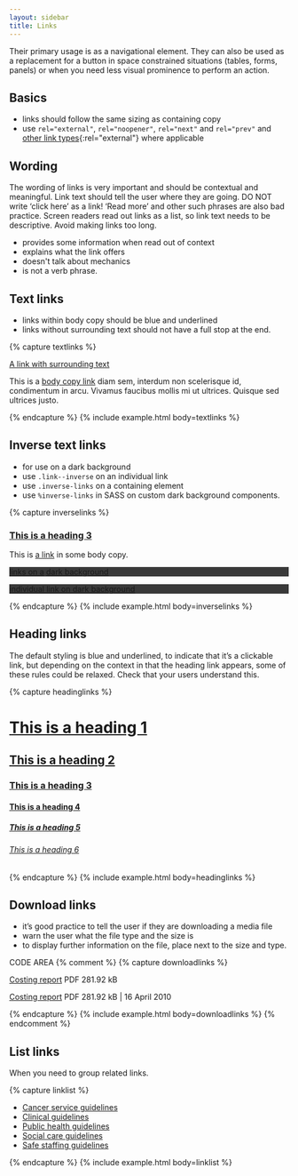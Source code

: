 ```yaml
---
layout: sidebar
title: Links
---
```


Their primary usage is as a navigational element. They can also be used as a replacement for a button in space constrained situations (tables, forms, panels) or  when you need less visual prominence to perform an action.

## Basics
- links should follow the same sizing as containing copy
- use `rel="external"`, `rel="noopener"`, `rel="next"` and `rel="prev"` and [other link types](https://developer.mozilla.org/en-US/docs/Web/HTML/Link_types){:rel="external"} where applicable

## Wording

The wording of links is very important and should be contextual and meaningful. Link text should tell the user where they are going. DO NOT write ‘click here’ as a link! ‘Read more’ and other such phrases are also bad practice. Screen readers read out links as a list, so link text needs to be descriptive. Avoid making links too long.

- provides some information when read out of context
- explains what the link offers
- doesn't talk about mechanics
- is not a verb phrase.

## Text links

- links within body copy should be blue and underlined
- links without surrounding text should not have a full stop at the end.

{% capture textlinks %}
<p>
    <a href="#">A link with surrounding text</a>
</p>
<p>
    This is a <a href="#">body copy link</a> diam sem, interdum non scelerisque id, condimentum in arcu. Vivamus faucibus mollis mi ut ultrices. Quisque sed ultrices justo.
</p>
{% endcapture %}
{% include example.html body=textlinks %}

## Inverse text links

- for use on a dark background
- use `.link--inverse` on an individual link
- use `.inverse-links` on a containing element
- use `%inverse-links` in SASS on custom dark background components.

{% capture inverselinks %}
<div class="panel panel--inverse">
    <h3><a href="#">This is a heading 3</a></h3>
    <p>
        This is <a href="#">a link</a> in some body copy.
    </p>
</div>

<div class="panel inverse-links" style="background: #393939;">
    <p>
        <a href="#">links on a</a>
        <a href="#">dark background</a>
    </p>
</div>

<div class="panel" style="background: #393939;">
    <p>
        <a class="link--inverse" href="#">individual link on dark background</a>
    </p>
</div>
{% endcapture %}
{% include example.html body=inverselinks %}


## Heading links

The default styling is blue and underlined, to indicate that it’s a clickable link, but 
depending on the context in that the heading link appears, some of these rules could be relaxed. Check that your users understand this.

{% capture headinglinks %}
<h1><a href="#">This is a heading 1</a></h1>
<h2><a href="#">This is a heading 2</a></h2>
<h3><a href="#">This is a heading 3</a></h3>
<h4><a href="#">This is a heading 4</a></h4>
<h5><a href="#">This is a heading 5</a></h5>
<h6><a href="#">This is a heading 6</a></h6>
{% endcapture %}
{% include example.html body=headinglinks %}

## Download links

- it’s good practice to tell the user if they are downloading a media file
- warn the user what the file type and the size is
- to display further information on the file, place next to the size and type.

CODE AREA
{% comment %}
{% capture downloadlinks %}
<p>
    <a href="#"><span class="icon icon--download" aria-hidden="true"></span> Costing report</a> PDF 281.92 kB
</p>
<p>
    <a href="#"><span class="icon icon--download" aria-hidden="true"></span> Costing report</a> PDF 281.92 kB | 16 April 2010
</p>
{% endcapture %}
{% include example.html body=downloadlinks %}
{% endcomment %}

## List links
When you need to group related links.

{% capture linklist %}
<ul class="list list--unstyled">
    <li><a target="_blank" rel="external" href="https://www.nice.org.uk/guidance/published?type=csg">Cancer service guidelines</a></li>
    <li><a target="_blank" rel="external" href="https://www.nice.org.uk/guidance/published?type=cg">Clinical guidelines</a></li>
    <li><a target="_blank" rel="external" href="https://www.nice.org.uk/guidance/published?type=ph">Public health guidelines</a></li>
    <li><a target="_blank" rel="external" href="https://www.nice.org.uk/guidance/published?type=sc">Social care guidelines</a></li>
    <li><a target="_blank" rel="external" href="https://www.nice.org.uk/guidance/published?type=sg">Safe staffing guidelines</a></li>
</ul>
{% endcapture %}
{% include example.html body=linklist %}


